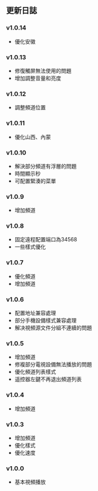 ## 更新日誌

### v1.0.14

* 優化安徽

### v1.0.13

* 修復觸屏無法使用的問題
* 增加調整音量和亮度

### v1.0.12

* 調整頻道位置

### v1.0.11

* 優化山西、內蒙

### v1.0.10

* 解決部分頻道有浮層的問題
* 時間顯示秒
* 可配置緊湊的菜單

### v1.0.9

* 增加頻道

### v1.0.8

* 固定遠程配置端口為34568
* 一些樣式優化

### v1.0.7

* 優化頻道
* 增加頻道

### v1.0.6

* 配置地址兼容處理
* 部分手機設備樣式兼容處理
* 解决視頻源文件分組不連續的問題

### v1.0.5

* 增加頻道
* 修複部分電視設備無法播放的問題
* 優化頻道列表樣式
* 遥控器左鍵不再退出頻道列表

### v1.0.4

* 增加頻道

### v1.0.3

* 增加頻道
* 優化樣式
* 優化速度

### v1.0.0

* 基本視頻播放
